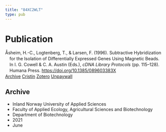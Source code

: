 ```yaml
---
title: "84XC2WLT"
type: pub
---
```

<h1>Publication</h1>
<article id="csl-bib-container-84XC2WLT" class="csl-bib-container">
  <div class="csl-bib-body" style="line-height: 1.35; padding-left: 1em; text-indent:-1em;">
  <div class="csl-entry">&#xC5;sheim, H.-C., Logtenberg, T., &amp; Larsen, F. (1996). Subtractive Hybridization for the Isolation of Differentially Expressed Genes Using Magnetic Beads. In I. G. Cowell &amp; C. A. Austin (Eds.), <i>cDNA Library Protocols</i> (pp. 115&#x2013;128). Humana Press. <a href="https://doi.org/10.1385/089603383X">https://doi.org/10.1385/089603383X</a></div>
</div>
  <div class="csl-bib-buttons">
    <a href="#taxonomy-article-84XC2WLT" class="csl-bib-button">Archive</a>
    <a href="https://app.cristin.no/results/show.jsf?id=1916506" alt="Cristin URL" class="csl-bib-button">Cristin</a>
    <a href="http://zotero.org/groups/5402882/items/84XC2WLT" alt="Zotero URL" class="csl-bib-button">Zotero</a>
    <a href="https://doi.org/10.1385/0-89603-383-x:115" class="csl-bib-button">Unpaywall</a>
  </div>
  <div id="csl-bib-meta-container-84XC2WLT"></div>
</article>
<div id="csl-bib-meta-84XC2WLT" class="csl-bib-meta">
  <article id="taxonomy-article-84XC2WLT" class="taxonomy-article">
    <h1>Archive</h1>
    <ul>
      <li>Inland Norway University of Applied Sciences</li>
      <li>Faculty of Applied Ecology, Agricultural Sciences and Biotechnology</li>
      <li>Department of Biotechnology</li>
      <li>2021</li>
      <li>June</li>
    </ul>
  </article>
</div>

